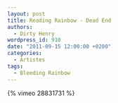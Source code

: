 ```yaml
---
layout: post
title: Reading Rainbow - Dead End
authors:
  - Dirty Henry
wordpress_id: 910
date: "2011-09-15 12:00:00 +0200"
categories:
  - Artistes
tags:
  - Bleeding Rainbow
---
```


{% vimeo 28831731 %}
